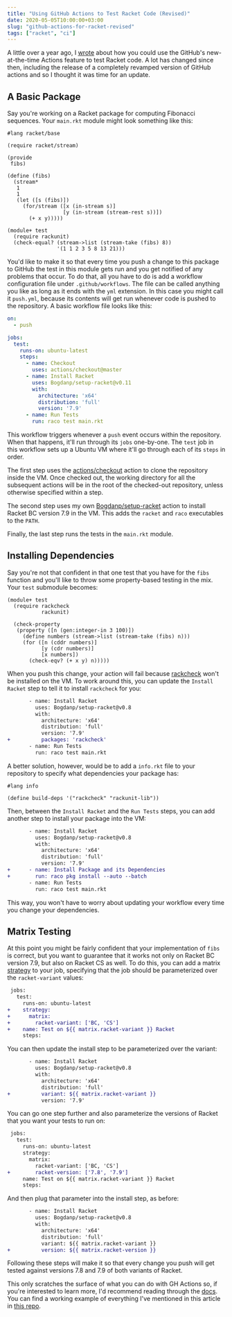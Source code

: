 ```yaml
---
title: "Using GitHub Actions to Test Racket Code (Revised)"
date: 2020-05-05T10:00:00+03:00
slug: "github-actions-for-racket-revised"
tags: ["racket", "ci"]
---
```


A little over a year ago, I [wrote][old] about how you could use the
GitHub's new-at-the-time Actions feature to test Racket code.  A lot
has changed since then, including the release of a completely revamped
version of GitHub actions and so I thought it was time for an update.

## A Basic Package

Say you're working on a Racket package for computing Fibonacci
sequences.  Your `main.rkt` module might look something like this:

```racket
#lang racket/base

(require racket/stream)

(provide
 fibs)

(define (fibs)
  (stream*
   1
   1
   (let ([s (fibs)])
     (for/stream ([x (in-stream s)]
                  [y (in-stream (stream-rest s))])
       (+ x y)))))

(module+ test
  (require rackunit)
  (check-equal? (stream->list (stream-take (fibs) 8))
                '(1 1 2 3 5 8 13 21)))
```

You'd like to make it so that every time you push a change to this
package to GitHub the test in this module gets run and you get
notified of any problems that occur.  To do that, all you have to do
is add a workflow configuration file under `.github/workflows`.  The
file can be called anything you like as long as it ends with the `yml`
extension.  In this case you might call it `push.yml`, because its
contents will get run whenever code is pushed to the repository.  A
basic workflow file looks like this:

```yml
on:
  - push

jobs:
  test:
    runs-on: ubuntu-latest
    steps:
      - name: Checkout
        uses: actions/checkout@master
      - name: Install Racket
        uses: Bogdanp/setup-racket@v0.11
        with:
          architecture: 'x64'
          distribution: 'full'
          version: '7.9'
      - name: Run Tests
        run: raco test main.rkt
```

This workflow triggers whenever a `push` event occurs within the
repository.  When that happens, it'll run through its `jobs`
one-by-one.  The `test` job in this workflow sets up a Ubuntu VM where
it'll go through each of its `steps` in order.

The first step uses the [actions/checkout] action to clone the
repository inside the VM.  Once checked out, the working directory for
all the subsequent actions will be in the root of the checked-out
repository, unless otherwise specified within a step.

The second step uses my own [Bogdanp/setup-racket] action to install
Racket BC version 7.9 in the VM.  This adds the `racket` and `raco`
executables to the `PATH`.

Finally, the last step runs the tests in the `main.rkt` module.


## Installing Dependencies

Say you're not that confident in that one test that you have for the
`fibs` function and you'll like to throw some property-based testing
in the mix.  Your `test` submodule becomes:

```racket
(module+ test
  (require rackcheck
           rackunit)

  (check-property
   (property ([n (gen:integer-in 3 100)])
     (define numbers (stream->list (stream-take (fibs) n)))
     (for ([n (cddr numbers)]
           [y (cdr numbers)]
           [x numbers])
       (check-eqv? (+ x y) n)))))
```

When you push this change, your action will fail because [rackcheck]
won't be installed on the VM.  To work around this, you can update the
`Install Racket` step to tell it to install `rackcheck` for you:

```diff
       - name: Install Racket
         uses: Bogdanp/setup-racket@v0.8
         with:
           architecture: 'x64'
           distribution: 'full'
           version: '7.9'
+          packages: 'rackcheck'
       - name: Run Tests
         run: raco test main.rkt
```

A better solution, however, would be to add a `info.rkt` file to your
repository to specify what dependencies your package has:

```racket
#lang info

(define build-deps '("rackcheck" "rackunit-lib"))
```

Then, between the `Install Racket` and the `Run Tests` steps, you can
add another step to install your package into the VM:

```diff
       - name: Install Racket
         uses: Bogdanp/setup-racket@v0.8
         with:
           architecture: 'x64'
           distribution: 'full'
           version: '7.9'
+      - name: Install Package and its Dependencies
+        run: raco pkg install --auto --batch
       - name: Run Tests
         run: raco test main.rkt
```

This way, you won't have to worry about updating your workflow every
time you change your dependencies.


## Matrix Testing

At this point you might be fairly confident that your implementation
of `fibs` is correct, but you want to guarantee that it works not only
on Racket BC version 7.9, but also on Racket CS as well.  To do this,
you can add a matrix [strategy] to your job, specifying that the job
should be parameterized over the `racket-variant` values:

```diff
 jobs:
   test:
     runs-on: ubuntu-latest
+    strategy:
+      matrix:
+        racket-variant: ['BC, 'CS']
+    name: Test on ${{ matrix.racket-variant }} Racket
     steps:
```

You can then update the install step to be parameterized over the
variant:

```diff
       - name: Install Racket
         uses: Bogdanp/setup-racket@v0.8
         with:
           architecture: 'x64'
           distribution: 'full'
+          variant: ${{ matrix.racket-variant }}
           version: '7.9'
```

You can go one step further and also parameterize the versions of
Racket that you want your tests to run on:

```diff
 jobs:
   test:
     runs-on: ubuntu-latest
     strategy:
       matrix:
         racket-variant: ['BC, 'CS']
+        racket-version: ['7.8', '7.9']
     name: Test on ${{ matrix.racket-variant }} Racket
     steps:
```

And then plug that parameter into the install step, as before:

```diff
       - name: Install Racket
         uses: Bogdanp/setup-racket@v0.8
         with:
           architecture: 'x64'
           distribution: 'full'
           variant: ${{ matrix.racket-variant }}
+          version: ${{ matrix.racket-version }}
```

Following these steps will make it so that every change you push will
get tested against versions 7.8 and 7.9 of both variants of Racket.

This only scratches the surface of what you can do with GH Actions so,
if you're interested to learn more, I'd recommend reading through the
[docs].  You can find a working example of everything I've mentioned
in this article in [this repo][repo].

[old]: /2019/05/01/github-actions-for-racket
[actions/checkout]: https://github.com/actions/checkout
[Bogdanp/setup-racket]: https://github.com/Bogdanp/setup-racket
[rackcheck]: https://github.com/Bogdanp/rackcheck
[strategy]: https://help.github.com/en/actions/reference/workflow-syntax-for-github-actions#jobsjob_idstrategy
[docs]: https://help.github.com/en/actions/reference
[repo]: https://github.com/Bogdanp/racket-actions-example
